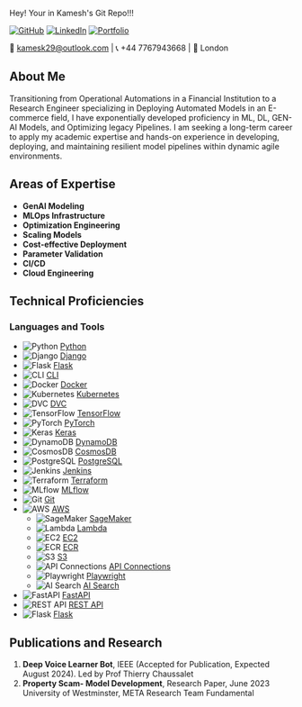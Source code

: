 Hey! Your in Kamesh's Git Repo!!!

[![GitHub](https://img.shields.io/badge/GitHub-Kamesk-181717?style=for-the-badge&logo=github)](https://github.com/Kamesk)
[![LinkedIn](https://img.shields.io/badge/LinkedIn-Kamesh%20Kumar-0077B5?style=for-the-badge&logo=linkedin)](https://www.linkedin.com/in/kamesh-kumar-3774561b3/)
[![Portfolio](https://img.shields.io/badge/Portfolio-Kamesh-0A66C2?style=for-the-badge&logo=Google-Chrome)](https://kamesk.github.io/kamesk_portfolio/)

📧 kamesk29@outlook.com | 📞 +44 7767943668 | 📍 London

## About Me

Transitioning from Operational Automations in a Financial Institution to a Research Engineer specializing in Deploying Automated Models in an E-commerce field, I have exponentially developed proficiency in ML, DL, GEN-AI Models, and Optimizing legacy Pipelines. I am seeking a long-term career to apply my academic expertise and hands-on experience in developing, deploying, and maintaining resilient model pipelines within dynamic agile environments.

## Areas of Expertise

- **GenAI Modeling**
- **MLOps Infrastructure**
- **Optimization Engineering**
- **Scaling Models**
- **Cost-effective Deployment**
- **Parameter Validation**
- **CI/CD**
- **Cloud Engineering**

## Technical Proficiencies

### Languages and Tools

- ![Python](https://img.shields.io/badge/-Python-3776AB?style=flat&logo=python&logoColor=white) [Python](https://www.python.org/doc/)
- ![Django](https://img.shields.io/badge/-Django-092E20?style=flat&logo=django&logoColor=white) [Django](https://docs.djangoproject.com/)
- ![Flask](https://img.shields.io/badge/-Flask-000000?style=flat&logo=flask&logoColor=white) [Flask](https://flask.palletsprojects.com/)
- ![CLI](https://img.shields.io/badge/-CLI-4EAA25?style=flat&logo=gnu-bash&logoColor=white) [CLI](https://www.gnu.org/software/bash/manual/)
- ![Docker](https://img.shields.io/badge/-Docker-2496ED?style=flat&logo=docker&logoColor=white) [Docker](https://docs.docker.com/)
- ![Kubernetes](https://img.shields.io/badge/-Kubernetes-326CE5?style=flat&logo=kubernetes&logoColor=white) [Kubernetes](https://kubernetes.io/docs/)
- ![DVC](https://img.shields.io/badge/-DVC-945DD6?style=flat&logo=dvc&logoColor=white) [DVC](https://dvc.org/doc)
- ![TensorFlow](https://img.shields.io/badge/-TensorFlow-FF6F00?style=flat&logo=tensorflow&logoColor=white) [TensorFlow](https://www.tensorflow.org/learn)
- ![PyTorch](https://img.shields.io/badge/-PyTorch-EE4C2C?style=flat&logo=pytorch&logoColor=white) [PyTorch](https://pytorch.org/docs/)
- ![Keras](https://img.shields.io/badge/-Keras-D00000?style=flat&logo=keras&logoColor=white) [Keras](https://keras.io/)
- ![DynamoDB](https://img.shields.io/badge/-DynamoDB-4053D6?style=flat&logo=amazon-dynamodb&logoColor=white) [DynamoDB](https://docs.aws.amazon.com/dynamodb/)
- ![CosmosDB](https://img.shields.io/badge/-CosmosDB-0078D4?style=flat&logo=microsoft-azure&logoColor=white) [CosmosDB](https://docs.microsoft.com/en-us/azure/cosmos-db/)
- ![PostgreSQL](https://img.shields.io/badge/-PostgreSQL-336791?style=flat&logo=postgresql&logoColor=white) [PostgreSQL](https://www.postgresql.org/docs/)
- ![Jenkins](https://img.shields.io/badge/-Jenkins-D24939?style=flat&logo=jenkins&logoColor=white) [Jenkins](https://www.jenkins.io/doc/)
- ![Terraform](https://img.shields.io/badge/-Terraform-7B42BC?style=flat&logo=terraform&logoColor=white) [Terraform](https://www.terraform.io/docs)
- ![MLflow](https://img.shields.io/badge/-MLflow-0194E2?style=flat&logo=mlflow&logoColor=white) [MLflow](https://mlflow.org/docs/latest/index.html)
- ![Git](https://img.shields.io/badge/-Git-F05032?style=flat&logo=git&logoColor=white) [Git](https://git-scm.com/doc)
- ![AWS](https://img.shields.io/badge/-AWS-232F3E?style=flat&logo=amazon-aws&logoColor=white) [AWS](https://docs.aws.amazon.com/)
  - ![SageMaker](https://img.shields.io/badge/-SageMaker-232F3E?style=flat&logo=amazon-aws&logoColor=white) [SageMaker](https://docs.aws.amazon.com/sagemaker/)
  - ![Lambda](https://img.shields.io/badge/-Lambda-232F3E?style=flat&logo=amazon-aws&logoColor=white) [Lambda](https://docs.aws.amazon.com/lambda/)
  - ![EC2](https://img.shields.io/badge/-EC2-232F3E?style=flat&logo=amazon-aws&logoColor=white) [EC2](https://docs.aws.amazon.com/ec2/)
  - ![ECR](https://img.shields.io/badge/-ECR-232F3E?style=flat&logo=amazon-aws&logoColor=white) [ECR](https://docs.aws.amazon.com/AmazonECR/)
  - ![S3](https://img.shields.io/badge/-S3-232F3E?style=flat&logo=amazon-aws&logoColor=white) [S3](https://docs.aws.amazon.com/s3/)
  - ![API Connections](https://img.shields.io/badge/-API%20Connections-0078D4?style=flat&logo=microsoft-azure&logoColor=white) [API Connections](https://docs.microsoft.com/en-us/azure/logic-apps/logic-apps-using-api-apps)
  - ![Playwright](https://img.shields.io/badge/-Playwright-2EAD33?style=flat&logo=playwright&logoColor=white) [Playwright](https://playwright.dev/docs/intro)
  - ![AI Search](https://img.shields.io/badge/-AI%20Search-0078D4?style=flat&logo=microsoft-azure&logoColor=white) [AI Search](https://azure.microsoft.com/en-us/services/search/)
- ![FastAPI](https://img.shields.io/badge/-FastAPI-009688?style=flat&logo=fastapi&logoColor=white) [FastAPI](https://fastapi.tiangolo.com/)
- ![REST API](https://img.shields.io/badge/-REST%20API-FF6F00?style=flat&logo=rest&logoColor=white) [REST API](https://restfulapi.net/)
- ![Flask](https://img.shields.io/badge/-Flask-000000?style=flat&logo=flask&logoColor=white) [Flask](https://flask.palletsprojects.com/)

## Publications and Research

1. **Deep Voice Learner Bot**, IEEE (Accepted for Publication, Expected August 2024). Led by Prof Thierry Chaussalet
2. **Property Scam- Model Development**, Research Paper, June 2023 University of Westminster, META Research Team Fundamental
